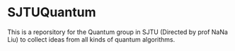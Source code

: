 # SJTUQuantum
This is a reporsitory for the Quantum group in SJTU (Directed by prof NaNa Liu) to collect ideas from all kinds of quantum algorithms.  